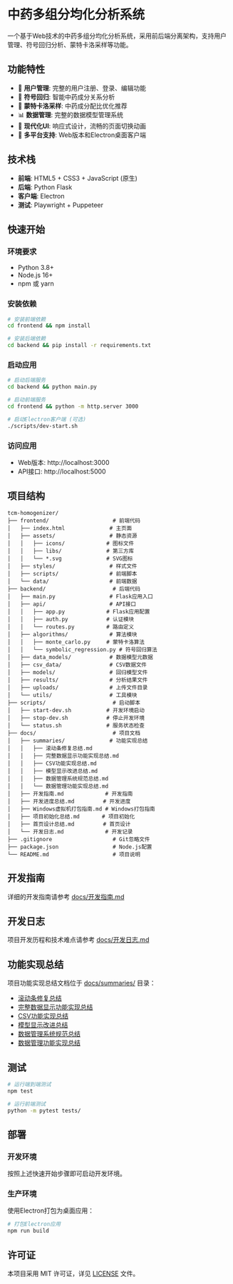 # 中药多组分均化分析系统

一个基于Web技术的中药多组分均化分析系统，采用前后端分离架构，支持用户管理、符号回归分析、蒙特卡洛采样等功能。

## 功能特性

- 🔐 **用户管理**: 完整的用户注册、登录、编辑功能
- 🧬 **符号回归**: 智能中药成分关系分析
- 🎲 **蒙特卡洛采样**: 中药成分配比优化推荐
- 📊 **数据管理**: 完整的数据模型管理系统
- 🎨 **现代化UI**: 响应式设计，流畅的页面切换动画
- 📱 **多平台支持**: Web版本和Electron桌面客户端

## 技术栈

- **前端**: HTML5 + CSS3 + JavaScript (原生)
- **后端**: Python Flask
- **客户端**: Electron
- **测试**: Playwright + Puppeteer

## 快速开始

### 环境要求

- Python 3.8+
- Node.js 16+
- npm 或 yarn

### 安装依赖

```bash
# 安装前端依赖
cd frontend && npm install

# 安装后端依赖
cd backend && pip install -r requirements.txt
```

### 启动应用

```bash
# 启动后端服务
cd backend && python main.py

# 启动前端服务
cd frontend && python -m http.server 3000

# 启动Electron客户端 (可选)
./scripts/dev-start.sh
```

### 访问应用

- Web版本: http://localhost:3000
- API接口: http://localhost:5000

## 项目结构

```
tcm-homogenizer/
├── frontend/                    # 前端代码
│   ├── index.html              # 主页面
│   ├── assets/                 # 静态资源
│   │   ├── icons/             # 图标文件
│   │   ├── libs/              # 第三方库
│   │   └── *.svg              # SVG图标
│   ├── styles/                 # 样式文件
│   ├── scripts/                # 前端脚本
│   └── data/                   # 前端数据
├── backend/                     # 后端代码
│   ├── main.py                 # Flask应用入口
│   ├── api/                    # API接口
│   │   ├── app.py             # Flask应用配置
│   │   ├── auth.py            # 认证模块
│   │   └── routes.py          # 路由定义
│   ├── algorithms/             # 算法模块
│   │   ├── monte_carlo.py     # 蒙特卡洛算法
│   │   └── symbolic_regression.py # 符号回归算法
│   ├── data_models/            # 数据模型元数据
│   ├── csv_data/               # CSV数据文件
│   ├── models/                 # 回归模型文件
│   ├── results/                # 分析结果文件
│   ├── uploads/                # 上传文件目录
│   └── utils/                  # 工具模块
├── scripts/                     # 启动脚本
│   ├── start-dev.sh           # 开发环境启动
│   ├── stop-dev.sh            # 停止开发环境
│   └── status.sh              # 服务状态检查
├── docs/                        # 项目文档
│   ├── summaries/              # 功能实现总结
│   │   ├── 滚动条修复总结.md
│   │   ├── 完整数据显示功能实现总结.md
│   │   ├── CSV功能实现总结.md
│   │   ├── 模型显示改进总结.md
│   │   ├── 数据管理系统规范总结.md
│   │   └── 数据管理功能实现总结.md
│   ├── 开发指南.md             # 开发指南
│   ├── 开发进度总结.md         # 开发进度
│   ├── Windows虚拟机打包指南.md # Windows打包指南
│   ├── 项目初始化总结.md       # 项目初始化
│   ├── 首页设计总结.md         # 首页设计
│   └── 开发日志.md             # 开发记录
├── .gitignore                   # Git忽略文件
├── package.json                 # Node.js配置
└── README.md                    # 项目说明
```

## 开发指南

详细的开发指南请参考 [docs/开发指南.md](docs/开发指南.md)

## 开发日志

项目开发历程和技术难点请参考 [docs/开发日志.md](docs/开发日志.md)

## 功能实现总结

项目功能实现总结文档位于 [docs/summaries/](docs/summaries/) 目录：

- [滚动条修复总结](docs/summaries/滚动条修复总结.md)
- [完整数据显示功能实现总结](docs/summaries/完整数据显示功能实现总结.md)
- [CSV功能实现总结](docs/summaries/CSV功能实现总结.md)
- [模型显示改进总结](docs/summaries/模型显示改进总结.md)
- [数据管理系统规范总结](docs/summaries/数据管理系统规范总结.md)
- [数据管理功能实现总结](docs/summaries/数据管理功能实现总结.md)

## 测试

```bash
# 运行端到端测试
npm test

# 运行前端测试
python -m pytest tests/
```

## 部署

### 开发环境
按照上述快速开始步骤即可启动开发环境。

### 生产环境
使用Electron打包为桌面应用：

```bash
# 打包Electron应用
npm run build
```

## 许可证

本项目采用 MIT 许可证，详见 [LICENSE](LICENSE) 文件。 